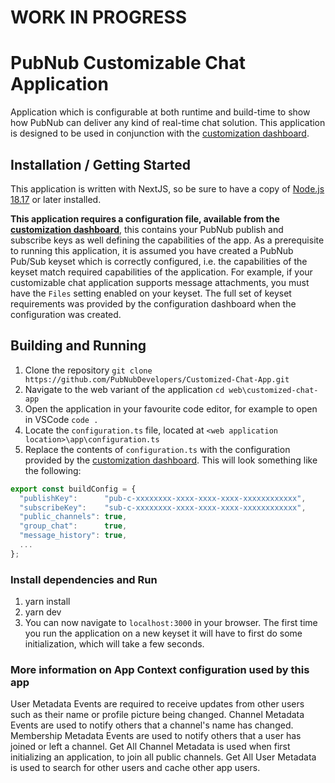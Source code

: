 # WORK IN PROGRESS

# PubNub Customizable Chat Application

Application which is configurable at both runtime and build-time to show how PubNub can deliver any kind of real-time chat solution.  This application is designed to be used in conjunction with the [customization dashboard](https://customized-chat-app-dashboard.netlify.app/).

## Installation / Getting Started

This application is written with NextJS, so be sure to have a copy of [Node.js 18.17](https://nodejs.org/) or later installed.

**This application requires a configuration file, available from the [customization dashboard](https://customized-chat-app-dashboard.netlify.app/)**, this contains your PubNub publish and subscribe keys as well defining the capabilities of the app.  As a prerequisite to running this application, it is assumed you have created a PubNub Pub/Sub keyset which is correctly configured, i.e. the capabilities of the keyset match required capabilities of the application.  For example, if your customizable chat application supports message attachments, you must have the `Files` setting enabled on your keyset.  The full set of keyset requirements was provided by the configuration dashboard when the configuration was created.

## Building and Running

1. Clone the repository `git clone https://github.com/PubNubDevelopers/Customized-Chat-App.git`
1. Navigate to the web variant of the application `cd web\customized-chat-app`
1. Open the application in your favourite code editor, for example to open in VSCode `code .`
1. Locate the `configuration.ts` file, located at `<web application location>\app\configuration.ts`
1. Replace the contents of `configuration.ts` with the configuration provided by the [customization dashboard](https://customized-chat-app-dashboard.netlify.app/).  This will look something like the following:

```javascript
export const buildConfig = {
  "publishKey":      "pub-c-xxxxxxxx-xxxx-xxxx-xxxx-xxxxxxxxxxxx",
  "subscribeKey":    "sub-c-xxxxxxxx-xxxx-xxxx-xxxx-xxxxxxxxxxxx",
  "public_channels": true,  
  "group_chat":      true,       
  "message_history": true,  
  ...
};
```

### Install dependencies and Run
1. yarn install
1. yarn dev
1. You can now navigate to `localhost:3000` in your browser.  The first time you run the application on a new keyset it will have to first do some initialization, which will take a few seconds.

### More information on App Context configuration used by this app
User Metadata Events are required to receive updates from other users such as their name or profile picture being changed. Channel Metadata Events are used to notify others that a channel's name has changed.  Membership Metadata Events are used to notify others that a user has joined or left a channel.  Get All Channel Metadata is used when first initializing an application, to join all public channels.  Get All User Metadata is used to search for other users and cache other app users.